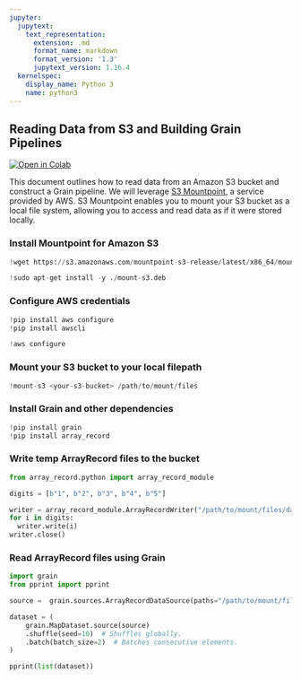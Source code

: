 ```yaml
---
jupyter:
  jupytext:
    text_representation:
      extension: .md
      format_name: markdown
      format_version: '1.3'
      jupytext_version: 1.16.4
  kernelspec:
    display_name: Python 3
    name: python3
---
```


<!-- #region id="Xz3HnUBqWlWf" -->
## Reading Data from S3 and Building Grain Pipelines

[![Open in Colab](https://colab.research.google.com/assets/colab-badge.svg)](https://colab.research.google.com/github/google/grain/blob/main/docs/tutorials/dataset_load_from_s3_tutorial.ipynb)

This document outlines how to read data from an Amazon S3 bucket and construct a Grain pipeline. We will leverage [S3 Mountpoint](https://docs.aws.amazon.com/AmazonS3/latest/userguide/mountpoint.html), a service provided by AWS. S3 Mountpoint enables you to mount your S3 bucket as a local file system, allowing you to access and read data as if it were stored locally.
<!-- #endregion -->

<!-- #region id="8Q4NLlCnWlWf" -->
### Install Mountpoint for Amazon S3
<!-- #endregion -->

```python id="K6UTOyamWlWf"
!wget https://s3.amazonaws.com/mountpoint-s3-release/latest/x86_64/mount-s3.deb
```

```python id="iHA-C85NhwFJ"
!sudo apt-get install -y ./mount-s3.deb
```

<!-- #region id="Y4cIxXULe8kB" -->
### Configure AWS credentials
<!-- #endregion -->

```python id="8fhEOwxcWlWf"
!pip install aws configure
!pip install awscli
```

```python id="5Lt_644G7G9R"
!aws configure
```

<!-- #region id="qRezs5v-e8kB" -->
### Mount your S3 bucket to your local filepath
<!-- #endregion -->

```python id="G6boYrD5WlWf"
!mount-s3 <your-s3-bucket> /path/to/mount/files
```

<!-- #region id="KoquHCPMe8kB" -->
### Install Grain and other dependencies
<!-- #endregion -->

```python id="3BZP9fBiWlWf"
!pip install grain
!pip install array_record
```

<!-- #region id="4eESJ_qFic0B" -->
### Write temp ArrayRecord files to the bucket
<!-- #endregion -->

```python id="xVGVuDKNic0B"
from array_record.python import array_record_module

digits = [b"1", b"2", b"3", b"4", b"5"]

writer = array_record_module.ArrayRecordWriter("/path/to/mount/files/data.array_record")
for i in digits:
  writer.write(i)
writer.close()
```

<!-- #region id="KtAwV_Sgic0B" -->
### Read ArrayRecord files using Grain
<!-- #endregion -->

```python id="3l4Pnc4bWlWf"
import grain
from pprint import pprint

source =  grain.sources.ArrayRecordDataSource(paths="/path/to/mount/files/data.array_record")

dataset = (
    grain.MapDataset.source(source)
    .shuffle(seed=10)  # Shuffles globally.
    .batch(batch_size=2)  # Batches consecutive elements.
)

pprint(list(dataset))
```
